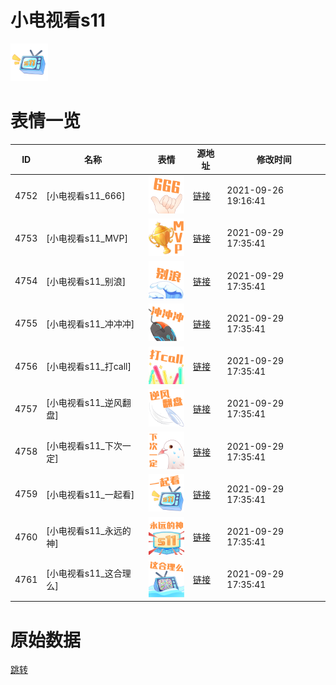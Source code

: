 # 小电视看s11

<img src="./cover.png" height="60" alt="cover" />

# 表情一览

|ID|名称|表情|源地址|修改时间|
|----|----|----|----|----|
|4752|[小电视看s11_666]|<img src="./pic/004752_%5B小电视看s11_666%5D.png" height="60" alt="666"/>|[链接](http://i0.hdslb.com/bfs/emote/be1deeb0fb19bd852a8eb93839848792db820aac.png)|2021-09-26 19:16:41|
|4753|[小电视看s11_MVP]|<img src="./pic/004753_%5B小电视看s11_MVP%5D.png" height="60" alt="MVP"/>|[链接](http://i0.hdslb.com/bfs/emote/f7106ed7dbc5f145361a552003830783deea9e04.png)|2021-09-29 17:35:41|
|4754|[小电视看s11_别浪]|<img src="./pic/004754_%5B小电视看s11_别浪%5D.png" height="60" alt="别浪"/>|[链接](http://i0.hdslb.com/bfs/emote/cf03425ad166e3596ddf886c3fae1f4adee71803.png)|2021-09-29 17:35:41|
|4755|[小电视看s11_冲冲冲]|<img src="./pic/004755_%5B小电视看s11_冲冲冲%5D.png" height="60" alt="冲冲冲"/>|[链接](http://i0.hdslb.com/bfs/emote/8a6f5f36b1d8ce100ccb2d3fe1910287888df9d6.png)|2021-09-29 17:35:41|
|4756|[小电视看s11_打call]|<img src="./pic/004756_%5B小电视看s11_打call%5D.png" height="60" alt="打call"/>|[链接](http://i0.hdslb.com/bfs/emote/c3e6185e9d1761b7019b802b7724414c0e21bef1.png)|2021-09-29 17:35:41|
|4757|[小电视看s11_逆风翻盘]|<img src="./pic/004757_%5B小电视看s11_逆风翻盘%5D.png" height="60" alt="逆风翻盘"/>|[链接](http://i0.hdslb.com/bfs/emote/c5e6c0be9ad388d00f5e7d3006e8ae1068f240d4.png)|2021-09-29 17:35:41|
|4758|[小电视看s11_下次一定]|<img src="./pic/004758_%5B小电视看s11_下次一定%5D.png" height="60" alt="下次一定"/>|[链接](http://i0.hdslb.com/bfs/emote/47663da78cfc8240ce5fcd03909a525ddbab4237.png)|2021-09-29 17:35:41|
|4759|[小电视看s11_一起看]|<img src="./pic/004759_%5B小电视看s11_一起看%5D.png" height="60" alt="一起看"/>|[链接](http://i0.hdslb.com/bfs/emote/de748c10bf5186ecfe0d50eb581edbabbaf294de.png)|2021-09-29 17:35:41|
|4760|[小电视看s11_永远的神]|<img src="./pic/004760_%5B小电视看s11_永远的神%5D.png" height="60" alt="永远的神"/>|[链接](http://i0.hdslb.com/bfs/emote/201f8ecade266a71a56ba98ae123de6ef16b7e63.png)|2021-09-29 17:35:41|
|4761|[小电视看s11_这合理么]|<img src="./pic/004761_%5B小电视看s11_这合理么%5D.png" height="60" alt="这合理么"/>|[链接](http://i0.hdslb.com/bfs/emote/fb277e7b2b32379a7fe35988a6ca5e602d7d7056.png)|2021-09-29 17:35:41|

# 原始数据

[跳转](./raw.json)

